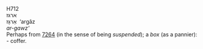 <body>
  <p>H712<br>  ארגּז  <br> אַרגָּז  ‎  ‘argâz  <br><i>ar-gawz‘ </i><br>Perhaps from <a href="h7264.htm">7264</a> (in the sense of being <i>suspended</i>); a <i>box</i> (as a pannier): - coffer.<br></p>
 </body>